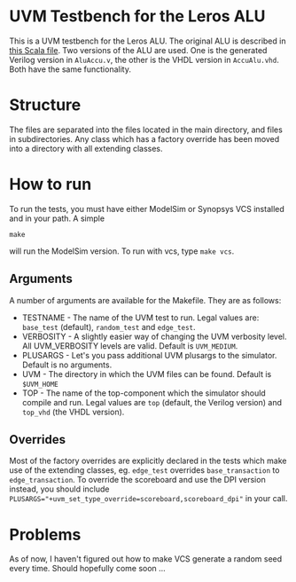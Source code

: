 # UVM Testbench for the Leros ALU
This is a UVM testbench for the Leros ALU. The original ALU is described in [this Scala file](../../src/main/scala/examples/leros/AluAccuChisel.scala). Two versions of the ALU are used. One is the generated Verilog version in `AluAccu.v`, the other is the VHDL version in `AccuAlu.vhd`. Both have the same functionality.

# Structure
The files are separated into the files located in the main directory, and files in subdirectories. Any class which has a factory override has been moved into a directory with all extending classes. 

# How to run
To run the tests, you must have either ModelSim or Synopsys VCS installed and in your path. A simple

```
make
```
will run the ModelSim version. To run with vcs, type `make vcs`.

## Arguments
A number of arguments are available for the Makefile. They are as follows:
* TESTNAME - The name of the UVM test to run. Legal values are: `base_test` (default), `random_test` and `edge_test`.
* VERBOSITY - A slightly easier way of changing the UVM verbosity level. All UVM_VERBOSITY levels are valid. Default is `UVM_MEDIUM`.
* PLUSARGS - Let's you pass additional UVM plusargs to the simulator. Default is no arguments. 
* UVM - The directory in which the UVM files can be found. Default is `$UVM_HOME`
* TOP - The name of the top-component which the simulator should compile and run. Legal values are `top` (default, the Verilog version) and `top_vhd` (the VHDL version).

## Overrides
Most of the factory overrides are explicitly declared in the tests which make use of the extending classes, eg. `edge_test` overrides `base_transaction` to `edge_transaction`. 
To override the scoreboard and use the DPI version instead, you should include `PLUSARGS="+uvm_set_type_override=scoreboard,scoreboard_dpi"` in your call. 

# Problems
As of now, I haven't figured out how to make VCS generate a random seed every time. Should hopefully come soon ...
